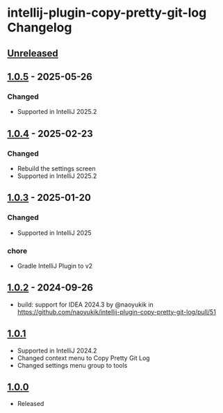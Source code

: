 <!-- Keep a Changelog guide -> https://keepachangelog.com -->

# intellij-plugin-copy-pretty-git-log Changelog

## [Unreleased]

## [1.0.5] - 2025-05-26

### Changed

- Supported in IntelliJ 2025.2

## [1.0.4] - 2025-02-23

### Changed

- Rebuild the settings screen
- Supported in IntelliJ 2025.2

## [1.0.3] - 2025-01-20

### Changed

- Supported in IntelliJ 2025

### chore

- Gradle IntelliJ Plugin to v2

## [1.0.2] - 2024-09-26

- build: support for IDEA 2024.3 by @naoyukik in https://github.com/naoyukik/intellij-plugin-copy-pretty-git-log/pull/51

## [1.0.1]

- Supported in IntelliJ 2024.2
- Changed context menu to Copy Pretty Git Log
- Changed settings menu group to tools

## [1.0.0]

- Released

[Unreleased]: https://github.com/naoyukik/intellij-plugin-copy-pretty-git-log/compare/v1.0.5...HEAD
[1.0.5]: https://github.com/naoyukik/intellij-plugin-copy-pretty-git-log/compare/v1.0.4...v1.0.5
[1.0.4]: https://github.com/naoyukik/intellij-plugin-copy-pretty-git-log/compare/v1.0.3...v1.0.4
[1.0.3]: https://github.com/naoyukik/intellij-plugin-copy-pretty-git-log/compare/v1.0.2...v1.0.3
[1.0.2]: https://github.com/naoyukik/intellij-plugin-copy-pretty-git-log/compare/v1.0.1...v1.0.2
[1.0.1]: https://github.com/naoyukik/intellij-plugin-copy-pretty-git-log/compare/v1.0.0...v1.0.1
[1.0.0]: https://github.com/naoyukik/intellij-plugin-copy-pretty-git-log/commits/v1.0.0
